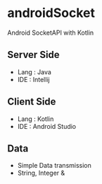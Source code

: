 # androidSocket
Android SocketAPI with Kotlin

## Server Side 
* Lang : Java <br>
* IDE : Intellij <br>

## Client Side
* Lang : Kotlin <br>
* IDE : Android Studio

## Data
* Simple Data transmission <br>
* String, Integer & 
